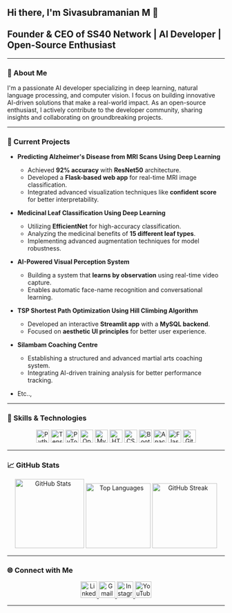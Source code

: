 <h2 align="left">Hi there, I'm Sivasubramanian M 👋<br><br>Founder & CEO of SS40 Network | AI Developer | Open-Source Enthusiast</h2>

---

### 🚀 About Me
I'm a passionate AI developer specializing in deep learning, natural language processing, and computer vision. I focus on building innovative AI-driven solutions that make a real-world impact. As an open-source enthusiast, I actively contribute to the developer community, sharing insights and collaborating on groundbreaking projects.

---

### 🔬 Current Projects
- **Predicting Alzheimer's Disease from MRI Scans Using Deep Learning**
  - Achieved **92% accuracy** with **ResNet50** architecture.
  - Developed a **Flask-based web app** for real-time MRI image classification.
  - Integrated advanced visualization techniques like **confident score** for better interpretability.
  
- **Medicinal Leaf Classification Using Deep Learning**
  - Utilizing **EfficientNet** for high-accuracy classification.
  - Analyzing the medicinal benefits of **15 different leaf types**.
  - Implementing advanced augmentation techniques for model robustness.
  
- **AI-Powered Visual Perception System**
  - Building a system that **learns by observation** using real-time video capture.
  - Enables automatic face-name recognition and conversational learning.
  
- **TSP Shortest Path Optimization Using Hill Climbing Algorithm**
  - Developed an interactive **Streamlit app** with a **MySQL backend**.
  - Focused on **aesthetic UI principles** for better user experience.
  
- **Silambam Coaching Centre**
  - Establishing a structured and advanced martial arts coaching system.
  - Integrating AI-driven training analysis for better performance tracking.

- Etc..,
---

### 🎯 Skills & Technologies
<div align="center">
  <img src="https://cdn.jsdelivr.net/gh/devicons/devicon/icons/python/python-original.svg" height="30" alt="Python" />
  <img src="https://cdn.jsdelivr.net/gh/devicons/devicon/icons/tensorflow/tensorflow-original.svg" height="30" alt="TensorFlow" />
  <img src="https://cdn.jsdelivr.net/gh/devicons/devicon/icons/pytorch/pytorch-original.svg" height="30" alt="PyTorch" />
  <img src="https://cdn.jsdelivr.net/gh/devicons/devicon/icons/opencv/opencv-original.svg" height="30" alt="OpenCV" />
  <img src="https://cdn.jsdelivr.net/gh/devicons/devicon/icons/mysql/mysql-original.svg" height="30" alt="MySQL" />
  <img src="https://cdn.jsdelivr.net/gh/devicons/devicon/icons/html5/html5-original.svg" height="30" alt="HTML5" />
  <img src="https://cdn.jsdelivr.net/gh/devicons/devicon/icons/css3/css3-original.svg" height="30" alt="CSS3" />
  <img src="https://cdn.jsdelivr.net/gh/devicons/devicon/icons/bootstrap/bootstrap-original.svg" height="30" alt="Bootstrap" />
  <img src="https://cdn.jsdelivr.net/gh/devicons/devicon/icons/anaconda/anaconda-original.svg" height="30" alt="Anaconda" />
  <img src="https://cdn.jsdelivr.net/gh/devicons/devicon/icons/flask/flask-original.svg" height="30" alt="Flask" />
  <img src="https://cdn.jsdelivr.net/gh/devicons/devicon/icons/git/git-original.svg" height="30" alt="Git" />
</div>

---

### 📈 GitHub Stats
<div align="center">
  <img src="https://github-readme-stats.vercel.app/api?username=sivasubramanianss40&hide_title=false&hide_rank=false&show_icons=true&include_all_commits=true&count_private=true&theme=aura&locale=en&hide_border=false" height="160" alt="GitHub Stats" />
  <img src="https://github-readme-stats.vercel.app/api/top-langs?username=sivasubramanianss40&layout=compact&langs_count=8&theme=noctis_minimus&hide_border=false" height="150" alt="Top Languages" />
  <img src="https://streak-stats.demolab.com?user=sivasubramanianss40&mode=daily&theme=dracula&hide_border=false&border_radius=5" height="150" alt="GitHub Streak" />
</div>

---

### 🌐 Connect with Me
<div align="center">
  <a href="https://www.linkedin.com/in/sivasubramanianss40/" target="_blank">
    <img src="https://img.shields.io/static/v1?message=LinkedIn&logo=linkedin&color=0077B5&logoColor=white&style=for-the-badge" height="38" alt="LinkedIn" />
  </a>
  <a href="mailto:sivasubramanian46674@gmail.com" target="_blank">
    <img src="https://img.shields.io/static/v1?message=Gmail&logo=gmail&color=D14836&logoColor=white&style=for-the-badge" height="38" alt="Gmail" />
  </a>
  <a href="https://www.instagram.com/sivasubramanian_ss40_/" target="_blank">
    <img src="https://img.shields.io/static/v1?message=Instagram&logo=instagram&color=E4405F&logoColor=white&style=for-the-badge" height="38" alt="Instagram" />
  </a>
  <a href="https://www.youtube.com/channel/UC5-wYM4Z3gL1n9nmFNGpjJA" target="_blank">
    <img src="https://img.shields.io/static/v1?message=YouTube&logo=youtube&color=FF0000&logoColor=white&style=for-the-badge" height="38" alt="YouTube" />
  </a>
</div>

---
